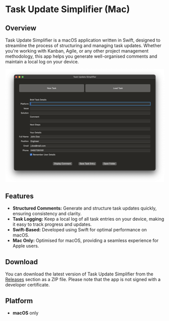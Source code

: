 # Task Update Simplifier (Mac)

## Overview

Task Update Simplifier is a macOS application written in Swift, designed to streamline the process of structuring and managing task updates. Whether you're working with Kanban, Agile, or any other project management methodology, this app helps you generate well-organised comments and maintain a local log on your device.

![Task Update Simplifier](https://github.com/simon-im-security/Task-Update-Simplifier/blob/main/image.png?raw=true)

## Features

- **Structured Comments:** Generate and structure task updates quickly, ensuring consistency and clarity.
- **Task Logging:** Keep a local log of all task entries on your device, making it easy to track progress and updates.
- **Swift-Based:** Developed using Swift for optimal performance on macOS.
- **Mac Only:** Optimised for macOS, providing a seamless experience for Apple users.

## Download

You can download the latest version of Task Update Simplifier from the [Releases](https://github.com/simon-im-security/Task-Update-Simplifier/releases) section as a ZIP file. Please note that the app is not signed with a developer certificate.

## Platform

- **macOS** only
